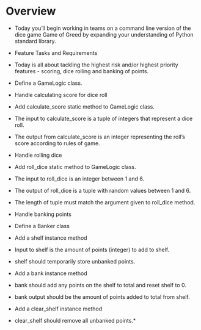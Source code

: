# Overview
* Today you’ll begin working in teams on a command line version of the dice game Game of Greed by expanding your understanding of Python standard library.

* Feature Tasks and Requirements
* Today is all about tackling the highest risk and/or highest priority features - scoring, dice rolling and banking of points.
* Define a GameLogic class.
* Handle calculating score for dice roll
* Add calculate_score static method to GameLogic class.
* The input to calculate_score is a tuple of integers that represent a dice roll.
* The output from calculate_score is an integer representing the roll’s score according to rules of game.
* Handle rolling dice
* Add roll_dice static method to GameLogic class.
* The input to roll_dice is an integer between 1 and 6.
* The output of roll_dice is a tuple with random values between 1 and 6.
* The length of tuple must match the argument given to roll_dice method.
* Handle banking points
* Define a Banker class
* Add a shelf instance method
* Input to shelf is the amount of points (integer) to add to shelf.
* shelf should temporarily store unbanked points.
* Add a bank instance method
* bank should add any points on the shelf to total and reset shelf to 0.
* bank output should be the amount of points added to total from shelf.
* Add a clear_shelf instance method
* clear_shelf should remove all unbanked points.* 